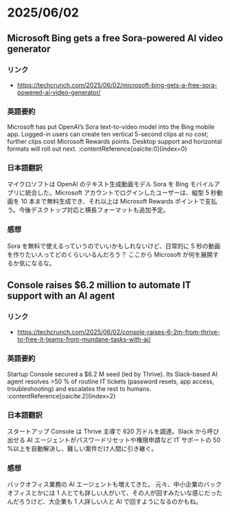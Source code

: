 # 2025/06/02

## Microsoft Bing gets a free Sora-powered AI video generator

### リンク

- https://techcrunch.com/2025/06/02/microsoft-bing-gets-a-free-sora-powered-ai-video-generator/

### 英語要約

Microsoft has put OpenAI’s Sora text-to-video model into the Bing mobile app. Logged-in users can create ten vertical 5-second clips at no cost; further clips cost Microsoft Rewards points. Desktop support and horizontal formats will roll out next. :contentReference[oaicite:0]{index=0}

### 日本語翻訳

マイクロソフトは OpenAI のテキスト生成動画モデル Sora を Bing モバイルアプリに統合した。Microsoft アカウントでログインしたユーザーは、縦型 5 秒動画を 10 本まで無料生成でき、それ以上は Microsoft Rewards ポイントで支払う。今後デスクトップ対応と横長フォーマットも追加予定。

### 感想

Sora を無料で使えるっていうのでいいかもしれないけど、日常的に 5 秒の動画を作りたい人ってどのくらいいるんだろう？
ここから Microsoft が何を展開するか気になるな。

## Console raises $6.2 million to automate IT support with an AI agent

### リンク

- https://techcrunch.com/2025/06/02/console-raises-6-2m-from-thrive-to-free-it-teams-from-mundane-tasks-with-ai/

### 英語要約

Startup Console secured a $6.2 M seed (led by Thrive). Its Slack-based AI agent resolves >50 % of routine IT tickets (password resets, app access, troubleshooting) and escalates the rest to humans. :contentReference[oaicite:2]{index=2}

### 日本語翻訳

スタートアップ Console は Thrive 主導で 620 万ドルを調達。Slack から呼び出せる AI エージェントがパスワードリセットや権限申請など IT サポートの 50 %以上を自動解決し、難しい案件だけ人間に引き継ぐ。

### 感想

バックオフィス業務の AI エージェントも増えてきた。
元々、中小企業のバックオフィスとかには 1 人とても詳しい人がいて、その人が回すみたいな感じだったんだろうけど、大企業も 1 人詳しい人と AI で回すようになるのかもね。
